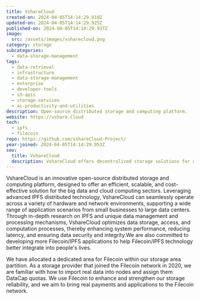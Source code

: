 ```yaml
---
title: VshareCloud
created-on: 2024-04-05T14:14:29.910Z
updated-on: 2024-04-05T14:14:29.925Z
published-on: 2024-04-05T14:14:29.937Z
image:
  src: /assets/images/vsharecloud.png
category: storage
subcategories:
  - data-storage-management
tags:
  - data-retrieval
  - infrastructure
  - data-storage-management
  - enterprise
  - developer-tools
  - s3-apis
  - storage-services
  - ai-productivity-and-utilities
description: Open-source distributed storage and computing platform.
website: https://vshare.Cloud
tech:
  - ipfs
  - filecoin
repo: https://github.com/vshareCloud-Project/
year-joined: 2024-04-05T14:14:29.953Z
seo:
  title: VshareCloud
  description: VshareCloud offers decentralized storage solutions for digital data.
---
```


VshareCloud is an innovative open-source distributed storage and computing platform, designed to offer an efficient, scalable, and cost-effective solution for the big data and cloud computing sectors. Leveraging advanced IPFS distributed technology, VshareCloud can seamlessly operate across a variety of hardware and network environments, supporting a wide range of application scenarios from small businesses to large data centers. Through in-depth research on IPFS and unique data management and processing mechanisms, VshareCloud optimizes data storage, access, and computation processes, thereby enhancing system performance, reducing latency, and ensuring data security and integrity.We are also committed to developing more Filecoin/IPFS applications to help Filecoin/IPFS technology better integrate into people's lives.

We have allocated a dedicated area for Filecoin within our storage area partition. As a storage provider that joined the Filecoin network in 2020, we are familiar with how to import real data into nodes and assign them DataCap quotas. We use Filecoin to enhance and strengthen our storage reliability, and we aim to bring real payments and applications to the Filecoin network.
